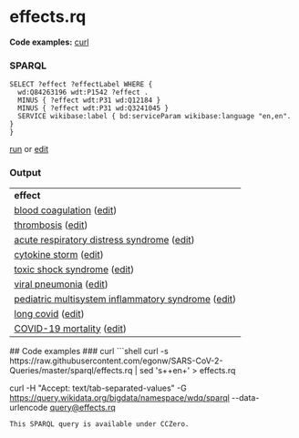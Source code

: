 # effects.rq
**Code examples:** [curl](#curl)
### SPARQL
```sparql
SELECT ?effect ?effectLabel WHERE {
  wd:Q84263196 wdt:P1542 ?effect .
  MINUS { ?effect wdt:P31 wd:Q12184 }
  MINUS { ?effect wdt:P31 wd:Q3241045 }
  SERVICE wikibase:label { bd:serviceParam wikibase:language "en,en". }
}
```
[run](https://query.wikidata.org/embed.html#SELECT%20%3Feffect%20%3FeffectLabel%20WHERE%20%7B%0A%20%20wd%3AQ84263196%20wdt%3AP1542%20%3Feffect%20.%0A%20%20MINUS%20%7B%20%3Feffect%20wdt%3AP31%20wd%3AQ12184%20%7D%0A%20%20MINUS%20%7B%20%3Feffect%20wdt%3AP31%20wd%3AQ3241045%20%7D%0A%20%20SERVICE%20wikibase%3Alabel%20%7B%20bd%3AserviceParam%20wikibase%3Alanguage%20%22en%2Cen%22.%20%7D%0A%7D%0A) or [edit](https://query.wikidata.org/#SELECT%20%3Feffect%20%3FeffectLabel%20WHERE%20%7B%0A%20%20wd%3AQ84263196%20wdt%3AP1542%20%3Feffect%20.%0A%20%20MINUS%20%7B%20%3Feffect%20wdt%3AP31%20wd%3AQ12184%20%7D%0A%20%20MINUS%20%7B%20%3Feffect%20wdt%3AP31%20wd%3AQ3241045%20%7D%0A%20%20SERVICE%20wikibase%3Alabel%20%7B%20bd%3AserviceParam%20wikibase%3Alanguage%20%22en%2Cen%22.%20%7D%0A%7D%0A)


### Output
<table>
  <tr>
    <td><b>effect</b></td>
  </tr>
  <tr>
    <td><a href="https://scholia.toolforge.org/Q179217">blood coagulation</a> (<a href="http://www.wikidata.org/entity/Q179217">edit</a>)</td>
  </tr>
  <tr>
    <td><a href="https://scholia.toolforge.org/Q261327">thrombosis</a> (<a href="http://www.wikidata.org/entity/Q261327">edit</a>)</td>
  </tr>
  <tr>
    <td><a href="https://scholia.toolforge.org/Q344873">acute respiratory distress syndrome</a> (<a href="http://www.wikidata.org/entity/Q344873">edit</a>)</td>
  </tr>
  <tr>
    <td><a href="https://scholia.toolforge.org/Q1076369">cytokine storm</a> (<a href="http://www.wikidata.org/entity/Q1076369">edit</a>)</td>
  </tr>
  <tr>
    <td><a href="https://scholia.toolforge.org/Q1128440">toxic shock syndrome</a> (<a href="http://www.wikidata.org/entity/Q1128440">edit</a>)</td>
  </tr>
  <tr>
    <td><a href="https://scholia.toolforge.org/Q2603200">viral pneumonia</a> (<a href="http://www.wikidata.org/entity/Q2603200">edit</a>)</td>
  </tr>
  <tr>
    <td><a href="https://scholia.toolforge.org/Q93629491">pediatric multisystem inflammatory syndrome</a> (<a href="http://www.wikidata.org/entity/Q93629491">edit</a>)</td>
  </tr>
  <tr>
    <td><a href="https://scholia.toolforge.org/Q100732653">long covid</a> (<a href="http://www.wikidata.org/entity/Q100732653">edit</a>)</td>
  </tr>
  <tr>
    <td><a href="https://scholia.toolforge.org/Q104778232">COVID-19 mortality</a> (<a href="http://www.wikidata.org/entity/Q104778232">edit</a>)</td>
  </tr>
</table>
## Code examples
### curl
```shell
curl -s https://raw.githubusercontent.com/egonw/SARS-CoV-2-Queries/master/sparql/effects.rq | sed 's+<lang/>+en+' > effects.rq

curl -H "Accept: text/tab-separated-values" -G https://query.wikidata.org/bigdata/namespace/wdq/sparql --data-urlencode query@effects.rq
```
This SPARQL query is available under CCZero.
